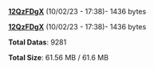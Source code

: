 [**12QzFDgX**](/data/12QzFDgX.txt) (10/02/23 - 17:38)- 1436 bytes

[**12QzFDgX**](/data/12QzFDgX.txt) (10/02/23 - 17:38)- 1436 bytes

**Total Datas**: 9281

**Total Size**: 61.56 MB / 61.6 MB